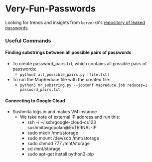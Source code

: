 # Very-Fun-Passwords

Looking for trends and insights from `berzerk0`'s [repository of leaked passwords](https://github.com/berzerk0/Probable-Wordlists).

### Useful Commands

#### Finding substrings between all possible pairs of passwords
* To create password_pairs.txt, which contains all possible pairs of passwords:
  * `python3 all_possible_pairs.py [file.txt]`
* To run the MapReduce file with the created file:
  * `python3 mr_substring.py --jobconf mapreduce.job.reduces=1 password_pairs.txt`

#### Connecting to Google Cloud
* Sushmita logs in and makes VM instance
  * We take note of external IP address and run this:
    * ssh -i ~/.ssh/google-cloud-cs123 sushmitavgopolan@ExTERNAL-IP
    * sudo mkdir /mnt/storage
    * sudo mount /dev/sdb /mnt/storage
    * sudo chmod 777 /mnt/storage
    * cd /mnt/storage
    * sudo apt-get install python3-pip
